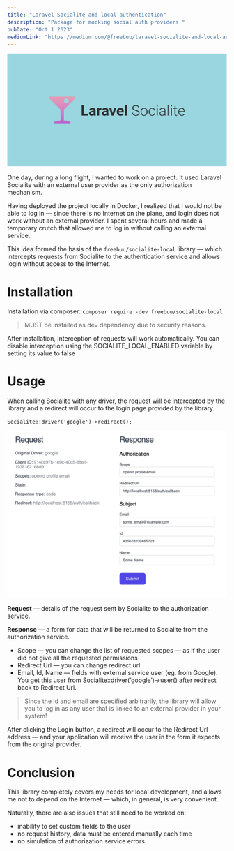 ```yaml
---
title: "Laravel Socialite and local authentication"
description: "Package for mocking social auth providers "
pubDate: "Oct 1 2023"
mediumLink: "https://medium.com/@freebuu/laravel-socialite-and-local-authentication-bdd2ac51b239"
---
```

![Socialite](./socialite.webp)

One day, during a long flight, I wanted to work on a project. It used Laravel Socialite with an external user provider as the only authorization mechanism.

Having deployed the project locally in Docker, I realized that I would not be able to log in — since there is no Internet on the plane, and login does not work without an external provider. I spent several hours and made a temporary crutch that allowed me to log in without calling an external service.

This idea formed the basis of the `freebuu/socialite-local` library — which intercepts requests from Socialite to the authentication service and allows login without access to the Internet.

# Installation
Installation via composer: `composer require -dev freebuu/socialite-local`

> MUST be installed as dev dependency due to security reasons.

After installation, interception of requests will work automatically. You can disable interception using the SOCIALITE_LOCAL_ENABLED variable by setting its value to false

# Usage
When calling Socialite with any driver, the request will be intercepted by the library and a redirect will occur to the login page provided by the library.
```
Socialite::driver('google')->redirect();
```
![Example screen](./example.webp)

**Request** — details of the request sent by Socialite to the authorization service.

**Response** — a form for data that will be returned to Socialite from the authorization service.
- Scope — you can change the list of requested scopes — as if the user did not give all the requested permissions
- Redirect Url — you can change redirect url.
- Email, Id, Name — fields with external service user (eg. from Google). You get this user from Socialite::driver(‘google’)->user() after redirect back to Redirect Url.
>Since the id and email are specified arbitrarily, the library will allow you to log in as any user that is linked to an external provider in your system!

After clicking the Login button, a redirect will occur to the Redirect Url address — and your application will receive the user in the form it expects from the original provider.

# Conclusion
This library completely covers my needs for local development, and allows me not to depend on the Internet — which, in general, is very convenient.

Naturally, there are also issues that still need to be worked on:
- inability to set custom fields to the user
- no request history, data must be entered manually each time
- no simulation of authorization service errors